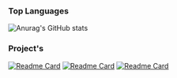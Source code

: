 ### Top Languages

![Anurag's GitHub stats](https://github-readme-stats.vercel.app/api?username=anuraghazra&show_icons=true)


### Project's
[![Readme Card](https://github-readme-stats.vercel.app/api/pin/?username=Illum1ii&repo=shiny-finder&&theme=dracula)](https://github.com/Illum1ii/shiny-finder)
[![Readme Card](https://github-readme-stats.vercel.app/api/pin/?username=Illum1ii&repo=shiny-finder&&theme=dracula)](https://github.com/Illum1ii/hypixel-skyblock-data)
[![Readme Card](https://github-readme-stats.vercel.app/api/pin/?username=Illum1ii&repo=shiny-finder&&theme=dracula)](https://github.com/Illum1ii/stonks-portal-data)
